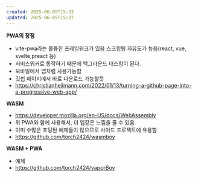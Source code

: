 ```yaml
---
created: 2025-06-05T15:32
updated: 2025-06-05T15:37
---
```



**PWA의 장점**

- vite-pwa라는 훌륭한 프레임워크가 있음 스크립팅 자유도가 높음(react, vue, svelte,preact 등)
- 서비스워커로 동작하기 때문에 백그라운드 태스킹이 된다.
- 모바일에서 앱처럼 사용가능함
- 깃헙 페이지에서 바로 다운로드 가능할듯
- https://christianheilmann.com/2022/01/13/turning-a-github-page-into-a-progressive-web-app/


**WASM**
- https://developer.mozilla.org/en-US/docs/WebAssembly
- 위 PWA와 함께 사용해서, 더 앱같은 느낌을 줄 수 있음.
- 이미 수많은 포팅된 예제들이 많으므로 사이드 프로젝트에 유용함
- https://github.com/torch2424/wasmboy


**WASM + PWA**

- 예제 
- https://github.com/torch2424/vaporBoy